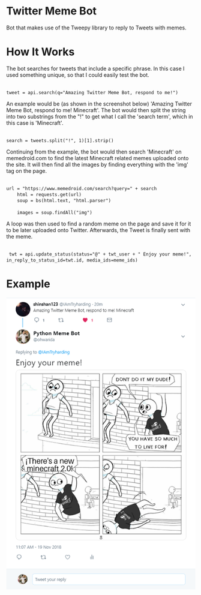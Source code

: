 # Twitter Meme Bot
Bot that makes use of the Tweepy library to reply to Tweets with memes.

# How It Works
The bot searches for tweets that include a specific phrase. In this case I used something unique, so that I could easily test the bot.
```

tweet = api.search(q="Amazing Twitter Meme Bot, respond to me!")

```
An example would be (as shown in the screenshot below) 'Amazing Twitter Meme Bot, respond to me! Minecraft'. The bot would then split the string into two substrings from the "!" to get what I call the 'search term', which in this case is 'Minecraft'.
```

search = tweets.split("!", 1)[1].strip()

```
Continuing from the example, the bot would then search 'Minecraft' on memedroid.com to find the latest Minecraft related memes uploaded onto the site. It will then find all the images by finding everything with the 'img' tag on the page.
```

url = "https://www.memedroid.com/search?query=" + search
    html = requests.get(url)
    soup = bs(html.text, "html.parser")

    images = soup.findAll("img")

```
A loop was then used to find a random meme on the page and save it for it to be later uploaded onto Twitter. Afterwards, the Tweet is finally sent with the meme.
```

 twt = api.update_status(status="@" + twt_user + " Enjoy your meme!", in_reply_to_status_id=twt.id, media_ids=meme_ids)

```

# Example
![alt text](https://github.com/ANevgi/Twitter-Meme-Bot/blob/master/TwitterMemeBotExample.PNG?raw=true)
